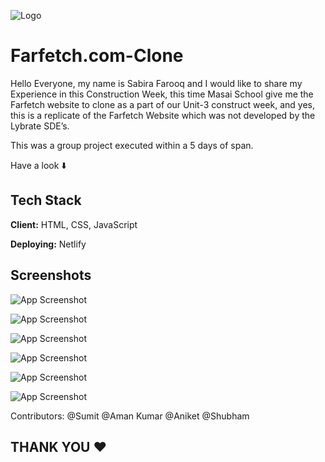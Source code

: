 
![Logo](https://aboutfarfetch.com/media/1003/farfetch-logo.jpg)


# Farfetch.com-Clone

Hello Everyone, my name is Sabira Farooq and I would like to share my Experience in this Construction Week, this time Masai School give me the Farfetch website to clone as a part of our Unit-3 construct week, and yes, this is a replicate of the Farfetch Website which was not developed by the Lybrate SDE’s.

This was a group project executed within a 5 days of span.


Have a look ⬇️



## Tech Stack

**Client:** HTML, CSS, JavaScript

**Deploying:** Netlify





## Screenshots

![App Screenshot](https://miro.medium.com/max/875/1*h-yTz_plDSGI-cztXvbklA.jpeg)

![App Screenshot](https://miro.medium.com/max/875/1*IPTCj70KN7leyQJ_k5iawA.jpeg)

![App Screenshot](https://miro.medium.com/max/875/1*yOYCnn52HTFDMMxfwnJYfw.jpeg)

![App Screenshot](https://miro.medium.com/max/875/1*fKRMZZJarCITW7jbLA62kQ.jpeg)

![App Screenshot](https://miro.medium.com/max/758/1*guIw6kLpVilpLDdB48hubA.jpeg)

![App Screenshot](https://miro.medium.com/max/875/1*-rsAvG34cGeHDnwjWcgkzQ.jpeg)

Contributors:
@Sumit
@Aman Kumar
@Aniket
@Shubham

## THANK YOU ❤️



